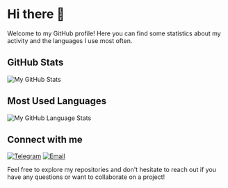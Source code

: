 # Hi there 👋

Welcome to my GitHub profile! Here you can find some statistics about my activity and the languages I use most often.

## GitHub Stats

![My GitHub Stats](https://github-readme-stats.vercel.app/api?username=DoctorProf&count_private=true&theme=tokyonight&show_icons=true)

## Most Used Languages

![My GitHub Language Stats](https://github-readme-stats.vercel.app/api/top-langs/?username=DoctorProf&langs_count=10&theme=tokyonight)

## Connect with me

[![Telegram](https://img.shields.io/badge/Telegram-2CA5E0?style=for-the-badge&logo=telegram&logoColor=white)](https://t.me/clown_fix)
[![Email](https://img.shields.io/badge/Email-D14836?style=for-the-badge&logo=gmail&logoColor=white)](mailto:dimaosipov907@gmail.com)

Feel free to explore my repositories and don't hesitate to reach out if you have any questions or want to collaborate on a project!

